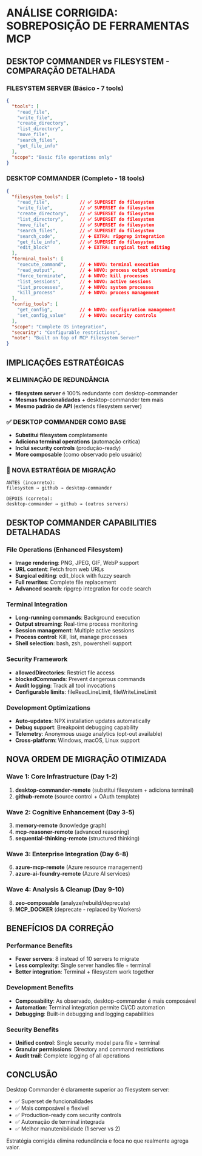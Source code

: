 # ANÁLISE CORRIGIDA: SOBREPOSIÇÃO DE FERRAMENTAS MCP

## DESKTOP COMMANDER vs FILESYSTEM - COMPARAÇÃO DETALHADA

### FILESYSTEM SERVER (Básico - 7 tools)
```json
{
  "tools": [
    "read_file",
    "write_file", 
    "create_directory",
    "list_directory",
    "move_file",
    "search_files",
    "get_file_info"
  ],
  "scope": "Basic file operations only"
}
```

### DESKTOP COMMANDER (Completo - 18 tools)
```json
{
  "filesystem_tools": [
    "read_file",           // ✅ SUPERSET do filesystem
    "write_file",          // ✅ SUPERSET do filesystem  
    "create_directory",    // ✅ SUPERSET do filesystem
    "list_directory",      // ✅ SUPERSET do filesystem
    "move_file",           // ✅ SUPERSET do filesystem
    "search_files",        // ✅ SUPERSET do filesystem
    "search_code",         // ➕ EXTRA: ripgrep integration
    "get_file_info",       // ✅ SUPERSET do filesystem
    "edit_block"           // ➕ EXTRA: surgical text editing
  ],
  "terminal_tools": [
    "execute_command",     // ➕ NOVO: terminal execution
    "read_output",         // ➕ NOVO: process output streaming  
    "force_terminate",     // ➕ NOVO: kill processes
    "list_sessions",       // ➕ NOVO: active sessions
    "list_processes",      // ➕ NOVO: system processes
    "kill_process"         // ➕ NOVO: process management
  ],
  "config_tools": [
    "get_config",          // ➕ NOVO: configuration management
    "set_config_value"     // ➕ NOVO: security controls
  ],
  "scope": "Complete OS integration",
  "security": "Configurable restrictions",
  "note": "Built on top of MCP Filesystem Server"
}
```

## IMPLICAÇÕES ESTRATÉGICAS

### ❌ ELIMINAÇÃO DE REDUNDÂNCIA
- **filesystem server** é 100% redundante com desktop-commander
- **Mesmas funcionalidades** + desktop-commander tem mais
- **Mesmo padrão de API** (extends filesystem server)

### ✅ DESKTOP COMMANDER COMO BASE
- **Substitui filesystem** completamente
- **Adiciona terminal operations** (automação crítica)
- **Inclui security controls** (produção-ready)
- **More composable** (como observado pelo usuário)

### 🔄 NOVA ESTRATÉGIA DE MIGRAÇÃO
```
ANTES (incorreto):
filesystem → github → desktop-commander

DEPOIS (correto):
desktop-commander → github → (outros servers)
```

## DESKTOP COMMANDER CAPABILITIES DETALHADAS

### File Operations (Enhanced Filesystem)
- **Image rendering**: PNG, JPEG, GIF, WebP support
- **URL content**: Fetch from web URLs
- **Surgical editing**: edit_block with fuzzy search
- **Full rewrites**: Complete file replacement
- **Advanced search**: ripgrep integration for code search

### Terminal Integration
- **Long-running commands**: Background execution
- **Output streaming**: Real-time process monitoring  
- **Session management**: Multiple active sessions
- **Process control**: Kill, list, manage processes
- **Shell selection**: bash, zsh, powershell support

### Security Framework
- **allowedDirectories**: Restrict file access
- **blockedCommands**: Prevent dangerous commands
- **Audit logging**: Track all tool invocations
- **Configurable limits**: fileReadLineLimit, fileWriteLineLimit

### Development Optimizations
- **Auto-updates**: NPX installation updates automatically
- **Debug support**: Breakpoint debugging capability  
- **Telemetry**: Anonymous usage analytics (opt-out available)
- **Cross-platform**: Windows, macOS, Linux support

## NOVA ORDEM DE MIGRAÇÃO OTIMIZADA

### Wave 1: Core Infrastructure (Day 1-2)
1. **desktop-commander-remote** (substitui filesystem + adiciona terminal)
2. **github-remote** (source control + OAuth template)

### Wave 2: Cognitive Enhancement (Day 3-5)  
3. **memory-remote** (knowledge graph)
4. **mcp-reasoner-remote** (advanced reasoning)
5. **sequential-thinking-remote** (structured thinking)

### Wave 3: Enterprise Integration (Day 6-8)
6. **azure-mcp-remote** (Azure resource management)
7. **azure-ai-foundry-remote** (Azure AI services)

### Wave 4: Analysis & Cleanup (Day 9-10)
8. **zeo-composable** (analyze/rebuild/deprecate)
9. **MCP_DOCKER** (deprecate - replaced by Workers)

## BENEFÍCIOS DA CORREÇÃO

### Performance Benefits
- **Fewer servers**: 8 instead of 10 servers to migrate
- **Less complexity**: Single server handles file + terminal
- **Better integration**: Terminal + filesystem work together

### Development Benefits  
- **Composability**: As observado, desktop-commander é mais composável
- **Automation**: Terminal integration permite CI/CD automation
- **Debugging**: Built-in debugging and logging capabilities

### Security Benefits
- **Unified control**: Single security model para file + terminal
- **Granular permissions**: Directory and command restrictions
- **Audit trail**: Complete logging of all operations

## CONCLUSÃO
Desktop Commander é claramente superior ao filesystem server:
- ✅ Superset de funcionalidades
- ✅ Mais composável e flexível
- ✅ Production-ready com security controls
- ✅ Automação de terminal integrada
- ✅ Melhor manutenibilidade (1 server vs 2)

Estratégia corrigida elimina redundância e foca no que realmente agrega valor.
